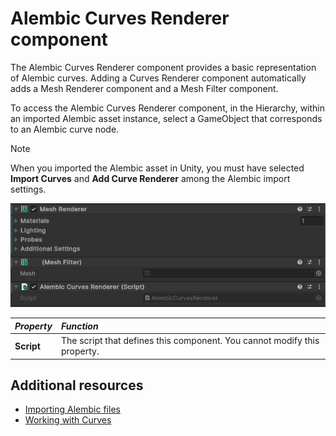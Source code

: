 # Alembic Curves Renderer component

The Alembic Curves Renderer component provides a basic representation of Alembic curves. Adding a Curves Renderer component automatically adds a Mesh Renderer component and a Mesh Filter component.

To access the Alembic Curves Renderer component, in the Hierarchy, within an imported Alembic asset instance, select a GameObject that corresponds to an Alembic curve node.

> [!NOTE]
> When you imported the Alembic asset in Unity, you must have selected **Import Curves** and **Add Curve Renderer** among the Alembic import settings.

![The Alembic Curves Renderer component](images/abc_curves_renderer_options.png)

| *Property*        | *Function*                                                               |
| :---------------- | :----------------------------------------------------------------------- |
| **Script**        | The script that defines this component. You cannot modify this property. |

## Additional resources

* [Importing Alembic files](import.md)
* [Working with Curves](curves.md)
